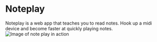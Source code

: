 # Noteplay

Noteplay is a web app that teaches you to read notes. Hook up a midi device and become faster at quickly playing notes.
![Image of note play in action](https://i.ibb.co/NZLSYdS/noteplay-demo.gif)
